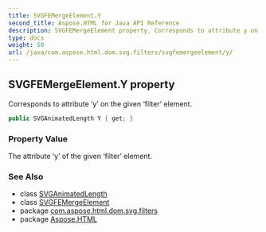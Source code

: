 ```yaml
---
title: SVGFEMergeElement.Y
second_title: Aspose.HTML for Java API Reference
description: SVGFEMergeElement property. Corresponds to attribute y on the given filter element
type: docs
weight: 50
url: /java/com.aspose.html.dom.svg.filters/svgfemergeelement/y/
---
```

## SVGFEMergeElement.Y property

Corresponds to attribute ‘y’ on the given ‘filter’ element.

```java
public SVGAnimatedLength Y { get; }
```

### Property Value

The attribute ‘y’ of the given ‘filter’ element.

### See Also

* class [SVGAnimatedLength](../../../com.aspose.html.dom.svg.datatypes/svganimatedlength/)
* class [SVGFEMergeElement](../)
* package [com.aspose.html.dom.svg.filters](../../svgfemergeelement/)
* package [Aspose.HTML](../../../)
